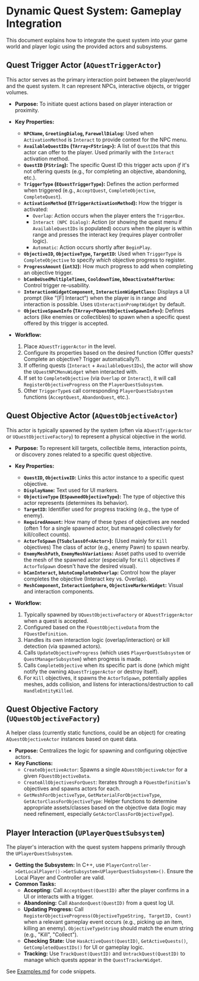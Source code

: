 # Dynamic Quest System: Gameplay Integration

This document explains how to integrate the quest system into your game world and player logic using the provided actors and subsystems.

## Quest Trigger Actor (`AQuestTriggerActor`)

This actor serves as the primary interaction point between the player/world and the quest system. It can represent NPCs, interactive objects, or trigger volumes.

*   **Purpose:** To initiate quest actions based on player interaction or proximity.
*   **Key Properties:**
    *   **`NPCName`, `GreetingDialog`, `FarewellDialog`:** Used when `ActivationMethod` is `Interact` to provide context for the NPC menu.
    *   **`AvailableQuestIDs` (`TArray<FString>`):** A list of `QuestID`s that this actor can offer to the player. Used primarily with the `Interact` activation method.
    *   **`QuestID` (`FString`):** The specific Quest ID this trigger acts upon *if* it's not offering quests (e.g., for completing an objective, abandoning, etc.).
    *   **`TriggerType` (`EQuestTriggerType`):** Defines the action performed when triggered (e.g., `AcceptQuest`, `CompleteObjective`, `CompleteQuest`).
    *   **`ActivationMethod` (`ETriggerActivationMethod`):** How the trigger is activated:
        *   `Overlap`: Action occurs when the player enters the `TriggerBox`.
        *   `Interact (NPC Dialog)`: Action (or showing the quest menu if `AvailableQuestIDs` is populated) occurs when the player is within range and presses the interact key (requires player controller logic).
        *   `Automatic`: Action occurs shortly after `BeginPlay`.
    *   **`ObjectiveID`, `ObjectiveType`, `TargetID`:** Used when `TriggerType` is `CompleteObjective` to specify *which* objective progress to register.
    *   **`ProgressAmount` (`int32`):** How much progress to add when completing an objective trigger.
    *   **`bCanBeUsedMultipleTimes`, `CooldownTime`, `bDeactivateAfterUse`:** Control trigger re-usability.
    *   **`InteractionWidgetComponent`, `InteractionWidgetClass`:** Displays a UI prompt (like "[F] Interact") when the player is in range and interaction is possible. Uses `UInteractionPromptWidget` by default.
    *   **`ObjectiveSpawnInfo` (`TArray<FQuestObjectiveSpawnInfo>`):** Defines actors (like enemies or collectibles) to spawn when a specific quest offered by this trigger is accepted.

*   **Workflow:**
    1.  Place `AQuestTriggerActor` in the level.
    2.  Configure its properties based on the desired function (Offer quests? Complete an objective? Trigger automatically?).
    3.  If offering quests (`Interact` + `AvailableQuestIDs`), the actor will show the `UQuestNPCMenuWidget` when interacted with.
    4.  If set to `CompleteObjective` (via `Overlap` or `Interact`), it will call `RegisterObjectiveProgress` on the `PlayerQuestSubsystem`.
    5.  Other `TriggerType`s call corresponding `PlayerQuestSubsystem` functions (`AcceptQuest`, `AbandonQuest`, etc.).

## Quest Objective Actor (`AQuestObjectiveActor`)

This actor is typically spawned *by* the system (often via `AQuestTriggerActor` or `UQuestObjectiveFactory`) to represent a physical objective in the world.

*   **Purpose:** To represent kill targets, collectible items, interaction points, or discovery zones related to a specific quest objective.
*   **Key Properties:**
    *   **`QuestID`, `ObjectiveID`:** Links this actor instance to a specific quest objective.
    *   **`DisplayName`:** Text used for UI markers.
    *   **`ObjectiveType` (`ESpawnedObjectiveType`):** The type of objective this actor represents (determines its behavior).
    *   **`TargetID`:** Identifier used for progress tracking (e.g., the type of enemy).
    *   **`RequiredAmount`:** How many of these *types* of objectives are needed (often 1 for a single spawned actor, but managed collectively for kill/collect counts).
    *   **`ActorToSpawn` (`TSubclassOf<AActor>`):** (Used mainly for `Kill` objectives) The class of actor (e.g., enemy Pawn) to spawn nearby.
    *   **`EnemyMeshPath`, `EnemyMeshVariations`:** Asset paths used to override the mesh of the spawned actor (especially for `Kill` objectives if `ActorToSpawn` doesn't have the desired visual).
    *   **`bCanInteract`, `bAutoCompleteOnOverlap`:** Control how the player completes the objective (Interact key vs. Overlap).
    *   **`MeshComponent`, `InteractionSphere`, `ObjectiveMarkerWidget`:** Visual and interaction components.

*   **Workflow:**
    1.  Typically spawned by `UQuestObjectiveFactory` or `AQuestTriggerActor` when a quest is accepted.
    2.  Configured based on the `FQuestObjectiveData` from the `FQuestDefinition`.
    3.  Handles its own interaction logic (overlap/interaction) or kill detection (via spawned actors).
    4.  Calls `UpdateObjectiveProgress` (which uses `PlayerQuestSubsystem` or `QuestManagerSubsystem`) when progress is made.
    5.  Calls `CompleteObjective` when its specific part is done (which might notify the owning `AQuestTriggerActor` or destroy itself).
    6.  For `Kill` objectives, it spawns the `ActorToSpawn`, potentially applies meshes, adds collision, and listens for interactions/destruction to call `HandleEntityKilled`.

## Quest Objective Factory (`UQuestObjectiveFactory`)

A helper class (currently static functions, could be an object) for creating `AQuestObjectiveActor` instances based on quest data.

*   **Purpose:** Centralizes the logic for spawning and configuring objective actors.
*   **Key Functions:**
    *   `CreateObjectiveActor`: Spawns a single `AQuestObjectiveActor` for a given `FQuestObjectiveData`.
    *   `CreateAllObjectivesForQuest`: Iterates through a `FQuestDefinition`'s objectives and spawns actors for each.
    *   `GetMeshForObjectiveType`, `GetMaterialForObjectiveType`, `GetActorClassForObjectiveType`: Helper functions to determine appropriate assets/classes based on the objective data (logic may need refinement, especially `GetActorClassForObjectiveType`).

## Player Interaction (`UPlayerQuestSubsystem`)

The player's interaction with the quest system happens primarily through the `UPlayerQuestSubsystem`.

*   **Getting the Subsystem:** In C++, use `PlayerController->GetLocalPlayer()->GetSubsystem<UPlayerQuestSubsystem>()`. Ensure the Local Player and Controller are valid.
*   **Common Tasks:**
    *   **Accepting:** Call `AcceptQuest(QuestID)` after the player confirms in a UI or interacts with a trigger.
    *   **Abandoning:** Call `AbandonQuest(QuestID)` from a quest log UI.
    *   **Updating Progress:** Call `RegisterObjectiveProgress(ObjectiveTypeString, TargetID, Count)` when a relevant gameplay event occurs (e.g., picking up an item, killing an enemy). `ObjectiveTypeString` should match the enum string (e.g., "Kill", "Collect").
    *   **Checking State:** Use `HasActiveQuest(QuestID)`, `GetActiveQuests()`, `GetCompletedQuestIDs()` for UI or gameplay logic.
    *   **Tracking:** Use `TrackQuest(QuestID)` and `UntrackQuest(QuestID)` to manage which quests appear in the `QuestTrackerWidget`.

See [Examples.md](./Examples.md) for code snippets.